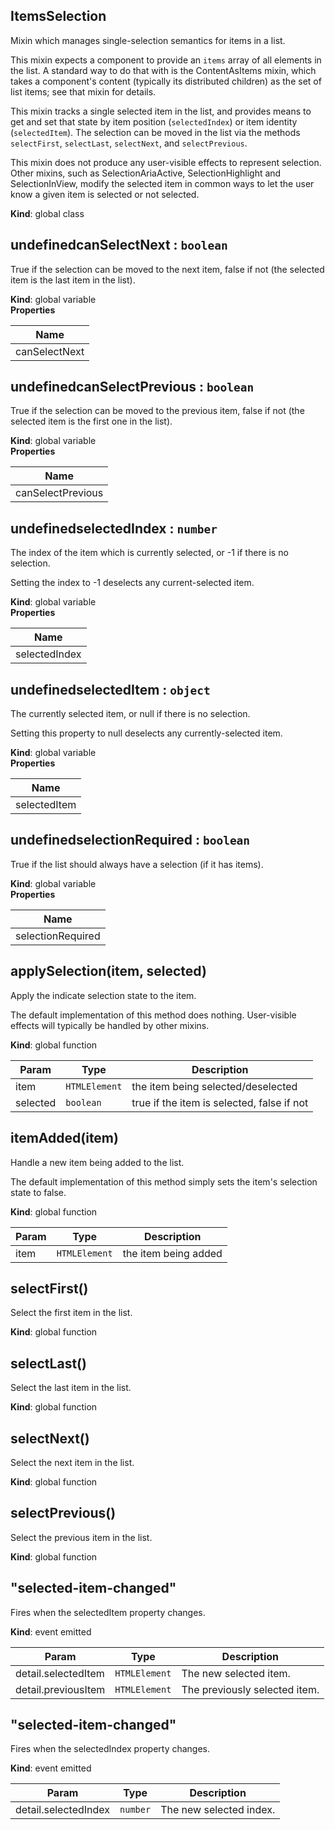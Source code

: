 <a name="ItemsSelection"></a>
## ItemsSelection
Mixin which manages single-selection semantics for items in a
list.

This mixin expects a component to provide an `items` array of all elements
in the list. A standard way to do that with is the ContentAsItems mixin,
which takes a component's content (typically its distributed children) as the
set of list items; see that mixin for details.

This mixin tracks a single selected item in the list, and provides means to
get and set that state by item position (`selectedIndex`) or item identity
(`selectedItem`). The selection can be moved in the list via the methods
`selectFirst`, `selectLast`, `selectNext`, and `selectPrevious`.

This mixin does not produce any user-visible effects to represent selection.
Other mixins, such as SelectionAriaActive, SelectionHighlight and
SelectionInView, modify the selected item in common ways to let the user
know a given item is selected or not selected.

**Kind**: global class  
<a name="undefinedcanSelectNext"></a>
## undefinedcanSelectNext : <code>boolean</code>
True if the selection can be moved to the next item, false if not (the
selected item is the last item in the list).

**Kind**: global variable  
**Properties**

| Name |
| --- |
| canSelectNext | 

<a name="undefinedcanSelectPrevious"></a>
## undefinedcanSelectPrevious : <code>boolean</code>
True if the selection can be moved to the previous item, false if not (the
selected item is the first one in the list).

**Kind**: global variable  
**Properties**

| Name |
| --- |
| canSelectPrevious | 

<a name="undefinedselectedIndex"></a>
## undefinedselectedIndex : <code>number</code>
The index of the item which is currently selected, or -1 if there is no
selection.

Setting the index to -1 deselects any current-selected item.

**Kind**: global variable  
**Properties**

| Name |
| --- |
| selectedIndex | 

<a name="undefinedselectedItem"></a>
## undefinedselectedItem : <code>object</code>
The currently selected item, or null if there is no selection.

Setting this property to null deselects any currently-selected item.

**Kind**: global variable  
**Properties**

| Name |
| --- |
| selectedItem | 

<a name="undefinedselectionRequired"></a>
## undefinedselectionRequired : <code>boolean</code>
True if the list should always have a selection (if it has items).

**Kind**: global variable  
**Properties**

| Name |
| --- |
| selectionRequired | 

<a name="applySelection"></a>
## applySelection(item, selected)
Apply the indicate selection state to the item.

The default implementation of this method does nothing. User-visible
effects will typically be handled by other mixins.

**Kind**: global function  

| Param | Type | Description |
| --- | --- | --- |
| item | <code>HTMLElement</code> | the item being selected/deselected |
| selected | <code>boolean</code> | true if the item is selected, false if not |

<a name="itemAdded"></a>
## itemAdded(item)
Handle a new item being added to the list.

The default implementation of this method simply sets the item's selection
state to false.

**Kind**: global function  

| Param | Type | Description |
| --- | --- | --- |
| item | <code>HTMLElement</code> | the item being added |

<a name="selectFirst"></a>
## selectFirst()
Select the first item in the list.

**Kind**: global function  
<a name="selectLast"></a>
## selectLast()
Select the last item in the list.

**Kind**: global function  
<a name="selectNext"></a>
## selectNext()
Select the next item in the list.

**Kind**: global function  
<a name="selectPrevious"></a>
## selectPrevious()
Select the previous item in the list.

**Kind**: global function  
<a name="event_selected-item-changed"></a>
## "selected-item-changed"
Fires when the selectedItem property changes.

**Kind**: event emitted  

| Param | Type | Description |
| --- | --- | --- |
| detail.selectedItem | <code>HTMLElement</code> | The new selected item. |
| detail.previousItem | <code>HTMLElement</code> | The previously selected item. |

<a name="event_selected-item-changed"></a>
## "selected-item-changed"
Fires when the selectedIndex property changes.

**Kind**: event emitted  

| Param | Type | Description |
| --- | --- | --- |
| detail.selectedIndex | <code>number</code> | The new selected index. |

